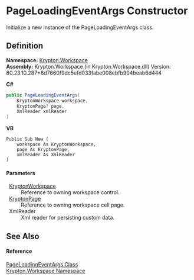 # PageLoadingEventArgs Constructor


Initialize a new instance of the PageLoadingEventArgs class.



## Definition
**Namespace:** <a href="0dbf488f-9676-a1e5-a949-1b4bcea03d52.md">Krypton.Workspace</a>  
**Assembly:** Krypton.Workspace (in Krypton.Workspace.dll) Version: 80.23.10.287+8d7660f9dc5efd033fabe008ebfb904beab6d444

**C#**
``` C#
public PageLoadingEventArgs(
	KryptonWorkspace workspace,
	KryptonPage? page,
	XmlReader xmlReader
)
```
**VB**
``` VB
Public Sub New ( 
	workspace As KryptonWorkspace,
	page As KryptonPage,
	xmlReader As XmlReader
)
```



#### Parameters
<dl><dt>  <a href="a977050a-c9d5-1360-9b5d-5a07a77ae65c.md">KryptonWorkspace</a></dt><dd>Reference to owning workspace control.</dd><dt>  <a href="6152055e-8626-d35d-405b-6d965a03471a.md">KryptonPage</a></dt><dd>Reference to owning workspace cell page.</dd><dt>  XmlReader</dt><dd>Xml reader for persisting custom data.</dd></dl>

## See Also


#### Reference
<a href="629300bc-02f9-d7f8-21f4-719bfc145700.md">PageLoadingEventArgs Class</a>  
<a href="0dbf488f-9676-a1e5-a949-1b4bcea03d52.md">Krypton.Workspace Namespace</a>  
